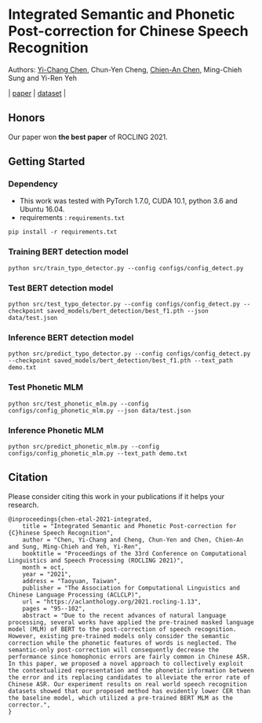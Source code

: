 # Integrated Semantic and Phonetic Post-correction for Chinese Speech Recognition

Authors: [Yi-Chang Chen](https://github.com/GitYCC), Chun-Yen Cheng, [Chien-An Chen](https://github.com/LukeCCA), Ming-Chieh Sung and Yi-Ren Yeh

| [paper](https://aclanthology.org/2021.rocling-1.13/) | [dataset](data/) |

## Honors

Our paper won **the best paper** of ROCLING 2021.

## Getting Started

### Dependency

- This work was tested with PyTorch 1.7.0, CUDA 10.1, python 3.6 and Ubuntu 16.04.
- requirements : `requirements.txt`
```
pip install -r requirements.txt
```

### Training BERT detection model

```
python src/train_typo_detector.py --config configs/config_detect.py
```

### Test BERT detection model

```
python src/test_typo_detector.py --config configs/config_detect.py --checkpoint saved_models/bert_detection/best_f1.pth --json data/test.json
```

### Inference BERT detection model

```
python src/predict_typo_detector.py --config configs/config_detect.py --checkpoint saved_models/bert_detection/best_f1.pth --text_path demo.txt
```

### Test Phonetic MLM

```
python src/test_phonetic_mlm.py --config configs/config_phonetic_mlm.py --json data/test.json
```

### Inference Phonetic MLM

```
python src/predict_phonetic_mlm.py --config configs/config_phonetic_mlm.py --text_path demo.txt
```

## Citation

Please consider citing this work in your publications if it helps your research.
```
@inproceedings{chen-etal-2021-integrated,
    title = "Integrated Semantic and Phonetic Post-correction for {C}hinese Speech Recognition",
    author = "Chen, Yi-Chang and Cheng, Chun-Yen and Chen, Chien-An and Sung, Ming-Chieh and Yeh, Yi-Ren",
    booktitle = "Proceedings of the 33rd Conference on Computational Linguistics and Speech Processing (ROCLING 2021)",
    month = oct,
    year = "2021",
    address = "Taoyuan, Taiwan",
    publisher = "The Association for Computational Linguistics and Chinese Language Processing (ACLCLP)",
    url = "https://aclanthology.org/2021.rocling-1.13",
    pages = "95--102",
    abstract = "Due to the recent advances of natural language processing, several works have applied the pre-trained masked language model (MLM) of BERT to the post-correction of speech recognition. However, existing pre-trained models only consider the semantic correction while the phonetic features of words is neglected. The semantic-only post-correction will consequently decrease the performance since homophonic errors are fairly common in Chinese ASR. In this paper, we proposed a novel approach to collectively exploit the contextualized representation and the phonetic information between the error and its replacing candidates to alleviate the error rate of Chinese ASR. Our experiment results on real world speech recognition datasets showed that our proposed method has evidently lower CER than the baseline model, which utilized a pre-trained BERT MLM as the corrector.",
}
```
